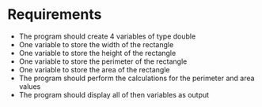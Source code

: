 # Requirements
* The program should create 4 variables of type double
* One variable to store the width of the rectangle
* One variable to store the height of the rectangle
* One variable to store the perimeter of the rectangle
* One variable to store the area of the rectangle
* The program should perform the calculations for the perimeter and area values
* The program should display all of then variables as output
